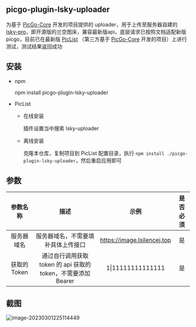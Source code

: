 ## picgo-plugin-lsky-uploader

为基于 [PicGo-Core](https://github.com/PicGo/PicGo-Core) 开发的项目提供的 uploader，用于上传至服务器自建的 [lsky-pro](https://github.com/lsky-org/lsky-pro)，即开源版的兰空图床，兼容最新版api，底层请求已按照文档适配新版 picgo，目前已在最新版 [PicList](https://github.com/Kuingsmile/PicList) （第三方基于 [PicGo-Core](https://github.com/PicGo/PicGo-Core) 开发的项目）上进行测试，测试结果返回成功

## 安装

- npm

  npm install picgo-plugin-lsky-uploader

- PicList

  - 在线安装

    插件设置当中搜索 lsky-uploader

  - 离线安装

    克隆本仓库，复制项目到 PicList 配置目录，执行 `npm install ./picgo-plugin-lsky-uploader`，然后重启应用即可

## 参数

|  参数名称   |                             描述                             |            示例             | 是否必须 |
| :---------: | :----------------------------------------------------------: | :-------------------------: | :------: |
| 服务器域名  |              服务器域名，不需要填补具体上传接口              | https://image.lsilencej.top |    是    |
| 获取的Token | 通过自行调用获取 token 的 api 获取的 token，不需要添加 Bearer |      1\|11111111111111      |    是    |

## 截图

![image-20230301225114449](https://image.lsilencej.top/i/2023/03/01/63ff6663dfac9.png)

